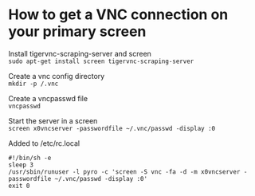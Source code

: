 # How to get a VNC connection on your primary screen

Install tigervnc-scraping-server and screen  
```sudo apt-get install screen tigervnc-scraping-server```  

Create a vnc config directory  
```mkdir -p /.vnc```  

Create a vncpasswd file  
```vncpasswd```  

Start the server in a screen  
```screen x0vncserver -passwordfile ~/.vnc/passwd -display :0```

Added to /etc/rc.local
```
#!/bin/sh -e
sleep 3
/usr/sbin/runuser -l pyro -c 'screen -S vnc -fa -d -m x0vncserver -passwordfile ~/.vnc/passwd -display :0'
exit 0
```
